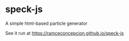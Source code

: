 # speck-js
A simple html-based particle generator

See it run at https://ramceconcepcion.github.io/speck-js
